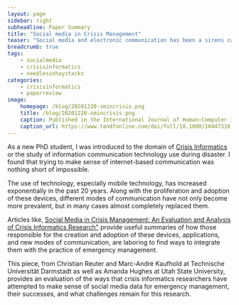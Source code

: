```yaml
---
layout: page
sidebar: right
subheadline: Paper Summary
title: "Social media in Crisis Management"
teaser: "Social media and electronic communication has been a sirens call for computer and information scientists since 9-11."
breadcrumb: true
tags:
    - socialmedia 
    - crisisinformatics
    - needlesinhaystacks
categories:
    - crisisinformatics
    - paperreview
image:
    homepage: /blog/20201220-smincrisis.png
    title: /blog/20201220-smincrisis.png
    caption: Published in the International Journal of Human–Computer Interaction Volume 34, 2018 - Issue 4
    caption_url: https://www.tandfonline.com/doi/full/10.1080/10447318.2018.1427832
---
```

As a new PhD student, I was introduced to the domain of <a href="https://tinyurl.com/crisisinformatics" target=_blank>Crisis Informatics</a> or the study of information communication technology use during disaster. I found that trying to make sense of internet-based communication was nothing short of impossible.
<!--more-->
The use of technology, especially mobile technology, has increased exponentially in the past 20 years. Along with the proliferation and adoption of these devices, different modes of communication have not only become more prevalent, but in many cases almost completely replaced them. 

Articles like, <a href="https://www.tandfonline.com/doi/abs/10.1080/10447318.2018.1427832" target=_blank>Social Media in Crisis Management: An Evaluation and Analysis of Crisis Informatics Research"</a> provide useful summaries of how those responsible for the creation and adoption of these devices, applications, and new modes of communication, are laboring to find ways to integrate them with the practice of emergency management. 

This piece, from Christian Reuter and ‪Marc-André Kaufhold‬ at Technische Universität Darmstadt as well as Amanda Hughes at Utah State University, provides an evaluation of the ways that crisis informatics researchers have attempted to make sense of social media data for emergency management, their successes, and what challenges remain for this research. 